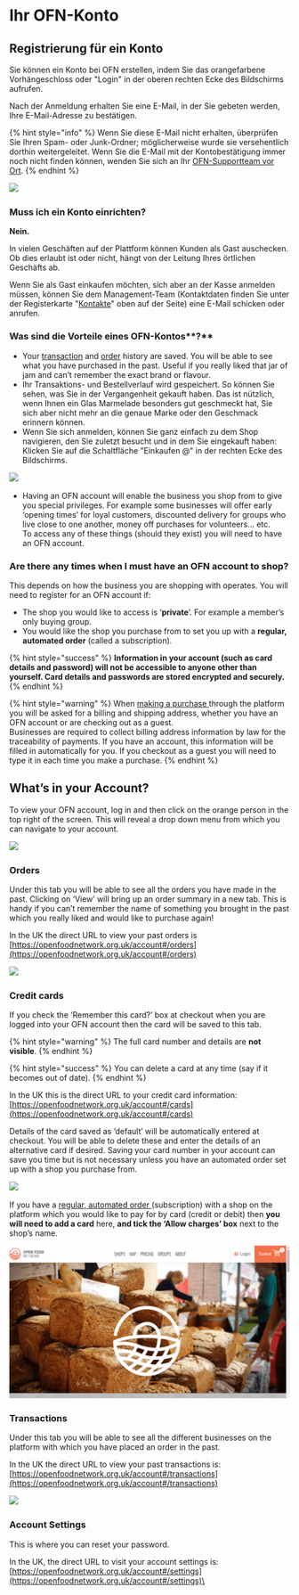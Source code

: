 # Ihr OFN-Konto

## Registrierung für ein Konto

Sie können ein Konto bei OFN erstellen, indem Sie das orangefarbene Vorhängeschloss oder "Login" in der oberen rechten Ecke des Bildschirms aufrufen.

Nach der Anmeldung erhalten Sie eine E-Mail, in der Sie gebeten werden, Ihre E-Mail-Adresse zu bestätigen.

{% hint style="info" %}
Wenn Sie diese E-Mail nicht erhalten, überprüfen Sie Ihren Spam- oder Junk-Ordner; möglicherweise wurde sie versehentlich dorthin weitergeleitet. Wenn Sie die E-Mail mit der Kontobestätigung immer noch nicht finden können, wenden Sie sich an Ihr [OFN-Supportteam vor Ort](../local-ofn-organizations-and-contacts.md).
{% endhint %}

![](https://lh6.googleusercontent.com/2ZjyZNzzOFqAC6m1CmD2fhbXEoBwiGZ6k-M8rEVyYOcOdzC9DG2zhgabHZZG7WlQck6Q8asAff0WsYICa4dpnl35nhkd127atD86w-K4HsrtW-yrA-yx0QOiEFxtmp1nsZp7D9DJ)

### Muss ich ein Konto einrichten?

**Nein.** &#x20;

In vielen Geschäften auf der Plattform können Kunden als Gast auschecken. Ob dies erlaubt ist oder nicht, hängt von der Leitung Ihres örtlichen Geschäfts ab.

Wenn Sie als Gast einkaufen möchten, sich aber an der Kasse anmelden müssen, können Sie dem Management-Team (Kontaktdaten finden Sie unter der Registerkarte "[Kontakte](the-people-and-businesses-who-make-grow-your-food.md#kontakt)" oben auf der Seite) eine E-Mail schicken oder anrufen.

### Was sind die Vorteile eines OFN-Kontos**?**

* Your [transaction](your-ofn-account.md#transactions) and [order](your-ofn-account.md#orders) history are saved. You will be able to see what you have purchased in the past. Useful if you really liked that jar of jam and can’t remember the exact brand or flavour.
* Ihr Transaktions- und Bestellverlauf wird gespeichert. So können Sie sehen, was Sie in der Vergangenheit gekauft haben. Das ist nützlich, wenn Ihnen ein Glas Marmelade besonders gut geschmeckt hat, Sie sich aber nicht mehr an die genaue Marke oder den Geschmack erinnern können.
* Wenn Sie sich anmelden, können Sie ganz einfach zu dem Shop navigieren, den Sie zuletzt besucht und in dem Sie eingekauft haben: Klicken Sie auf die Schaltfläche "Einkaufen @" in der rechten Ecke des Bildschirms.

![](https://lh6.googleusercontent.com/VvMP-IUXl3XVA1lD89c\_1gpxNqe4fVC6bPwOKF6yX\_Cia2U4ePjLlXHuTEB8Pdtm2Q2LFGDeCrdzj4jm7c6V-JYv5cbLJixPycT12BM\_XGCtbbnpWbC95TZyCeZjZp4QvC63nKkE)

* Having an OFN account will enable the business you shop from to give you special privileges. For example some businesses will offer early ‘opening times’ for loyal customers, discounted delivery for groups who live close to one another, money off purchases for volunteers… etc. \
  To access any of these things (should they exist) you will need to have an OFN account.

### **Are there any times when I must have an OFN account to shop?**

This depends on how the business you are shopping with operates.  You will need to register for an OFN account if:

* The shop you would like to access is ‘**private**’. For example a member’s only buying group.
* You would like the shop you purchase from to set you up with a **regular, automated order** (called a subscription).

{% hint style="success" %}
**Information in your account (such as card details and password) will not be accessible to anyone other than yourself. Card details and passwords are stored encrypted and securely.**
{% endhint %}

{% hint style="warning" %}
When [making a purchase ](shopping-and-placing-an-order.md#checkout)through the platform you will be asked for a billing and shipping address, whether you have an OFN account or are checking out as a guest.  \
Businesses are required to collect billing address information by law for the traceability of payments.  If you have an account, this information will be filled in automatically for you. If you checkout as a guest you will need to type it in each time you make a purchase.
{% endhint %}

## **What’s in your Account?**

To view your OFN account, log in and then click on the orange person in the top right of the screen.  This will reveal a drop down menu from which you can navigate to your account.

![](https://lh6.googleusercontent.com/7\_feuoGIRtZzTE3SNbIRQZMBFNnKP92azWewIy2oBEtLQyVOdCOy9mpJLRga-7JIl\_R-ZVaIzfTLJv1Kez1KWCJAMChbD5oFwvU\_mZ2dOMTUaiLe8Fg9N5tYCNs\_FxYMMXO-35rl)

### **Orders**

Under this tab you will be able to see all the orders you have made in the past.  Clicking on ‘View’ will bring up an order summary in a new tab. This is handy if you can’t remember the name of something you brought in the past which you really liked and would like to purchase again!

In the UK the direct URL to view your past orders is [https://openfoodnetwork.org.uk/account#/orders](https://openfoodnetwork.org.uk/account#/orders)

![](https://lh6.googleusercontent.com/K7DWc5EAImEMm6nsAUvP3rUs70Il1a3SAzm0\_pL4RIVojEjNELiobojxAtT8s-eJw6pCy-sACAjjH\_Y4MGN2TNiPf4HDKP5GtKo3a8qHinEhq\_K6I7iUQIx17AfUdc349wTQqbxQ)

### **Credit cards**

If you check the ‘Remember this card?’ box at checkout when you are logged into your OFN account then the card will be saved to this tab. &#x20;

{% hint style="warning" %}
The full card number and details are **not visible**.&#x20;
{% endhint %}

{% hint style="success" %}
You can delete a card at any time (say if it becomes out of date).
{% endhint %}

In the UK this is the direct URL to your credit card information:\
[https://openfoodnetwork.org.uk/account#/cards](https://openfoodnetwork.org.uk/account#/cards)

Details of the card saved as ‘default’ will be automatically entered at checkout. You will be able to delete these and enter the details of an alternative card if desired.  Saving your card number in your account can save you time but is not necessary unless you have an automated order set up with a shop you purchase from.

![](https://lh5.googleusercontent.com/A1Ems2pmtUzuoMU7ky6MtFZDgb1lV8VTimsShEnhFUZIKD4KsaiZm6xHpa3e1UtNSXBMYHrPz5Uw9zcl6i1wxnrvquf3Li8SGoA3383ui3DqZgCrI3-0JWomTuJJ3Q7-bXY1LOTv)

If you have a [regular, automated order ](regular-automated-orders.md)(subscription) with a shop on the platform which you would like to pay for by card (credit or debit) then **you will need to add a card** here, **and tick the ‘Allow charges’ box** next to the shop’s name.

![](<../.gitbook/assets/newcard2 (1).gif>)

### **Transactions**

Under this tab you will be able to see all the different businesses on the platform with which you have placed an order in the past.

In the UK the direct URL to view your past transactions is:\
[https://openfoodnetwork.org.uk/account#/transactions](https://openfoodnetwork.org.uk/account#/transactions)

![](https://lh4.googleusercontent.com/ZlqKX9SWoS85f1fTaXPSJs4r1ZAzMji4ZytN\_XIqcgfS6zwWC0cXrAA2L3B0xDV60ViFtRwz0usWxJHfrBygCk3gDEQ9y-6p9GxC9rT0IHNCByqCkG1FQ9YkRvpNWMVsJGy9N3SD)

### **Account Settings**

This is where you can reset your password.

In the UK, the direct URL to visit your account settings is:\
[https://openfoodnetwork.org.uk/account#/settings](https://openfoodnetwork.org.uk/account#/settings)\
